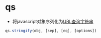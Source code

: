 # qs

- 将javascript对象序列化为[URL查询字符串](../Network/Http_URL_And_URI.md)

```javascript
qs.stringify(obj, [sep], [eq], [options])
```
